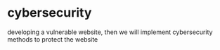 # cybersecurity
developing a vulnerable website, then we will implement cybersecurity methods to protect the website 
